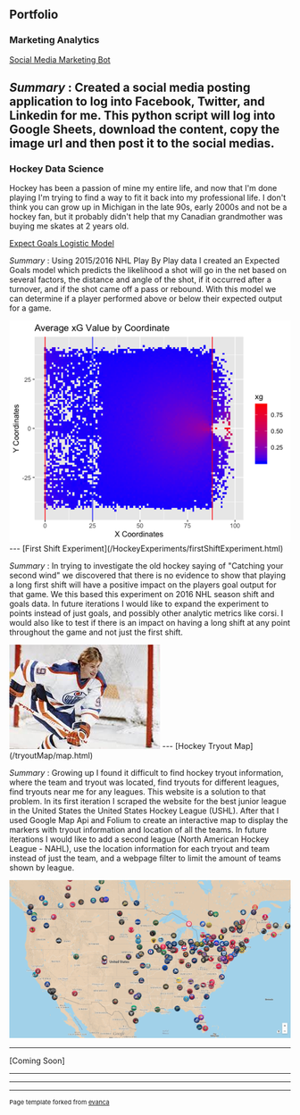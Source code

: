 ## Portfolio

### Marketing Analytics

[Social Media Marketing Bot](https://github.com/rdoherty2019/rdoherty2019.github.io/tree/main/social-media-marketing-bot)

_Summary_ :
Created a social media posting application to log into Facebook, Twitter, and Linkedin for me. This python script will log into Google Sheets, download the content, copy the image url and then post it to the social medias.
---

### Hockey Data Science

Hockey has been a passion of mine my entire life, and now that I'm done playing I'm trying to find a way to fit it back into my professional life. I don't think you can grow up in Michigan in the late 90s, early 2000s and not be a hockey fan, but it probably didn't help that my Canadian grandmother was buying me skates at 2 years old.

[Expect Goals Logistic Model](/Hockey/expectGoalModel.R)

_Summary_ :
Using 2015/2016 NHL Play By Play data I created an Expected Goals model which predicts the likelihood a shot will go in the net based on several factors, the distance and angle of the shot, if it occurred after a turnover, and if the shot came off a pass or rebound. With this model we can determine if a player performed above or below their expected output for a game. 

<img src="/Hockey/Average xG Value By Coordinate.png"/>
---
[First Shift Experiment](/HockeyExperiments/firstShiftExperiment.html)

_Summary_ :
In trying to investigate the old hockey saying of "Catching your second wind" we discovered that there is no evidence to show that playing a long first shift will have a positive impact on the players goal output for that game. We this based this experiment on 2016 NHL season shift and goals data. In future iterations I would like to expand the experiment to points instead of just goals, and possibly other analytic metrics like corsi. I would also like to test if there is an impact on having a long shift at any point throughout the game and not just the first shift.

<img src="images/Wayne Gretzky.jpeg"/>
---
[Hockey Tryout Map](/tryoutMap/map.html)

_Summary_ :
Growing up I found it difficult to find hockey tryout information, where the team and tryout was located, find tryouts for different leagues, find tryouts near me for any leagues. This website is a solution to that problem. In its first iteration I scraped the website for the best junior league in the United States the United States Hockey League (USHL). After that I used Google Map Api and Folium to create an interactive map to display the markers with tryout information and location of all the teams. In future iterations I would like to add a second league (North American Hockey League - NAHL), use the location information for each tryout and team instead of just the team, and a webpage filter to limit the amount of teams shown by league.

<img src="images/hockeyTeamMap.png"/>

---
[Coming Soon]

---

---

---
<p style="font-size:11px">Page template forked from <a href="https://github.com/evanca/quick-portfolio">evanca</a></p>
<!-- Remove above link if you don't want to attibute -->